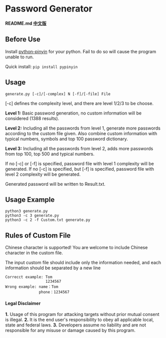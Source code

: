 # Password Generator

**README.md [中文版](README_CN.md)**

## Before Use

Install [python-pinyin](https://github.com/mozillazg/python-pinyin#id2) for your python.
Fail to do so will cause the program unable to run.

Quick install: ```pip install pypinyin```


## Usage
```
generate.py [-c]/[-complex] N [-f]/[-file] File
```
[-c] defines the complexity level, and there are level 1/2/3 to be choose.

**Level 1:** Basic password generation, no custom information will be considered (1388 results).

**Level 2:** Including all the passwords from level 1, generate more passwords according to the custom file given. 
Also combine custom information with typical numbers, symbols and top 100 password dictionary.
         
**Level 3:** Including all the passwords from level 2, adds more passwords from top 100, top 500 and typical numbers.

If no [-c] or [-f] is specified, password file with level 1 complexity will be generated.
If no [-c] is specified, but [-f] is specified, password file with level 2 complexity will be generated.

Generated password will be written to Result.txt.

## Usage Example
```
python3 generate.py
python3 -c 3 generate.py
python3 -c 2 -f Custom.txt generate.py
```

## Rules of Custom File
Chinese character is supported! You are welcome to include Chinese character in the custom file.

The input custom file should include only the information needed, and each information should be separated by a new line

```
Correcct example: Tom
                  1234567
Wrong example: name：Tom
               phone：1234567
```
#### Legal Disclaimer
**1.** Usage of this program for attacking targets without prior mutual consent is illegal.
**2.** It is the end user's responsibility to obey all applicable local, state and federal laws.
**3.** Developers assume no liability and are not responsible for any misuse or damage caused by this program.
